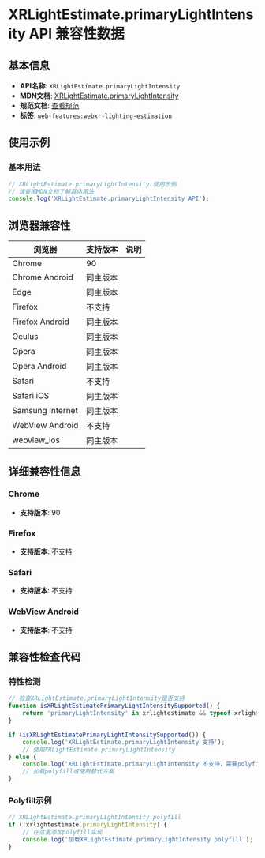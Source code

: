 # XRLightEstimate.primaryLightIntensity API 兼容性数据

## 基本信息

- **API名称**: `XRLightEstimate.primaryLightIntensity`
- **MDN文档**: [XRLightEstimate.primaryLightIntensity](https://developer.mozilla.org/docs/Web/API/XRLightEstimate/primaryLightIntensity)
- **规范文档**: [查看规范](https://immersive-web.github.io/lighting-estimation/#dom-xrlightestimate-primarylightintensity)
- **标签**: `web-features:webxr-lighting-estimation`

## 使用示例

### 基本用法

```javascript
// XRLightEstimate.primaryLightIntensity 使用示例
// 请查阅MDN文档了解具体用法
console.log('XRLightEstimate.primaryLightIntensity API');
```

## 浏览器兼容性

| 浏览器 | 支持版本 | 说明 |
|--------|----------|------|
| Chrome | 90 |  |
| Chrome Android | 同主版本 |  |
| Edge | 同主版本 |  |
| Firefox | 不支持 |  |
| Firefox Android | 同主版本 |  |
| Oculus | 同主版本 |  |
| Opera | 同主版本 |  |
| Opera Android | 同主版本 |  |
| Safari | 不支持 |  |
| Safari iOS | 同主版本 |  |
| Samsung Internet | 同主版本 |  |
| WebView Android | 不支持 |  |
| webview_ios | 同主版本 |  |

## 详细兼容性信息

### Chrome

- **支持版本**: 90

### Firefox

- **支持版本**: 不支持

### Safari

- **支持版本**: 不支持

### WebView Android

- **支持版本**: 不支持

## 兼容性检查代码

### 特性检测

```javascript
// 检查XRLightEstimate.primaryLightIntensity是否支持
function isXRLightEstimatePrimaryLightIntensitySupported() {
    return 'primaryLightIntensity' in xrlightestimate && typeof xrlightestimate.primaryLightIntensity === 'function';
}

if (isXRLightEstimatePrimaryLightIntensitySupported()) {
    console.log('XRLightEstimate.primaryLightIntensity 支持');
    // 使用XRLightEstimate.primaryLightIntensity
} else {
    console.log('XRLightEstimate.primaryLightIntensity 不支持，需要polyfill');
    // 加载polyfill或使用替代方案
}
```

### Polyfill示例

```javascript
// XRLightEstimate.primaryLightIntensity polyfill
if (!xrlightestimate.primaryLightIntensity) {
    // 在这里添加polyfill实现
    console.log('加载XRLightEstimate.primaryLightIntensity polyfill');
}
```

